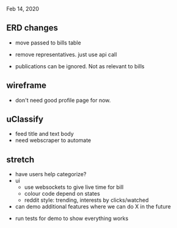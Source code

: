 Feb 14, 2020

## ERD changes

- move passed to bills table

- remove representatives. just use api call

- publications can be ignored. Not as relevant to bills

## wireframe

- don't need good profile page for now.

## uClassify

- feed title and text body
- need webscraper to automate

## stretch

- have users help categorize?
- ui
  - use websockets to give live time for bill
  - colour code depend on states
  - reddit style: trending, interests by clicks/watched
- can demo additional features where we can do X in the future

* run tests for demo to show everything works
